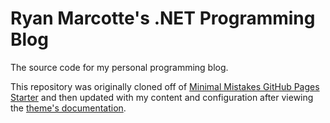 # Ryan Marcotte's .NET Programming Blog

The source code for my personal programming blog.

This repository was originally cloned off of [Minimal Mistakes GitHub Pages Starter](https://github.com/mmistakes/mm-github-pages-starter) and then updated with my content and configuration after viewing the [theme's documentation](https://mmistakes.github.io/minimal-mistakes/docs/quick-start-guide/).
